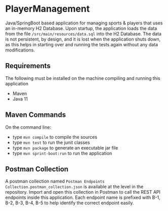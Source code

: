 # PlayerManagement
Java/SpringBoot based application for managing sports & players that uses an in-memory H2 Database.
Upon startup, the application loads the data from the file `/src/main/resources/data.sql` into the H2 Database.
The data is not persistent, by design, and it is lost when the application shuts down, as this helps in starting over and running the tests again without any data modifications.

## Requirements
The following must be installed on the machine compiling and running this application
- Maven
- Java 11

## Maven Commands
On the command line:
- type `mvn compile` to compile the sources
- type `mvn test` to run the junit classes
- type `mvn package` to generate an executable jar file
- type `mvn sprint-boot:run` to run the application

## Postman Collection
A postman collection named `Postman Endpoints Collection.postman_collection.json` is available at the level in the repository.
Import and open this collection in Postman to call the REST API endpoints inside this application. Each endpoint name is prefixed with B-1, B-2, B-3, B-4, B-5 to help identify the correct endpoint easily.

